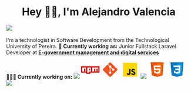<h1 align="center"> Hey 👋🏽, I'm Alejandro Valencia </h1>

<img  widht="200" height="150" src="https://user-images.githubusercontent.com/68349791/149235002-d0f52a00-3178-48dd-ac1f-8794f7fca4b3.gif">

I'm a technologist in Software Development from the Technological University of Pereira.
**💼 Currently working as:** Junior Fullstack Laravel Developer at <a href="https://www.risaralda.gov.co/" target="_blank"><b>E-government management and digital services</b></a>

**👨🏻‍💻 Currently working on:**
<code><a href="https://laravel.com/" target="_blank"><img height="50" src="https://www.vectorlogo.zone/util/preview.html?image=/logos/laravel/laravel-icon.svg"></a></code>
<code><a href="https://www.npmjs.com/" target="_blank"><img height="50" src="https://raw.githubusercontent.com/chandan-reddy-k/chandan-reddy-k/master/assets/npm.png"></a></code>
<code><a href="https://github.com/" target="_blank"><img height="50" src="https://raw.githubusercontent.com/chandan-reddy-k/chandan-reddy-k/master/assets/git.png"></a></code>
<code><a href="https://www.javascript.com/" target="_blank"><img height="50" src="https://raw.githubusercontent.com/chandan-reddy-k/chandan-reddy-k/master/assets/js.png"></a></code>
<code><a href="https://ubuntu.com/" target="_blank"><img height="50" src="https://www.vectorlogo.zone/util/preview.html?image=/logos/linux/linux-ar21.svg"></a></code>
<code><a href="https://lenguajehtml.com/" target="_blank"><img height="50" src="https://raw.githubusercontent.com/chandan-reddy-k/chandan-reddy-k/master/assets/html.png"></a></code>
<code><a href="https://devdocs.io/css/" target="_blank"><img height="50" src="https://raw.githubusercontent.com/chandan-reddy-k/chandan-reddy-k/master/assets/css.png"></a></code>
<code><a href="" target="_blank"><img height="50" src="https://www.vectorlogo.zone/util/preview.html?image=/logos/mysql/mysql-ar21.svg"></a></code>


